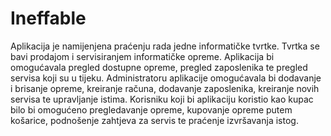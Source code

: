 # Ineffable

Aplikacija je namijenjena praćenju rada jedne informatičke tvrtke. Tvrtka se bavi prodajom i
servisiranjem informatičke opreme. Aplikacija bi omogućavala pregled dostupne opreme, pregled
zaposlenika te pregled servisa koji su u tijeku. Administratoru aplikacije omogućavala bi dodavanje i
brisanje opreme, kreiranje računa, dodavanje zaposlenika, kreiranje novih servisa te upravljanje istima.
Korisniku koji bi aplikaciju koristio kao kupac bilo bi omogućeno pregledavanje opreme, kupovanje
opreme putem košarice, podnošenje zahtjeva za servis te praćenje izvršavanja istog.
